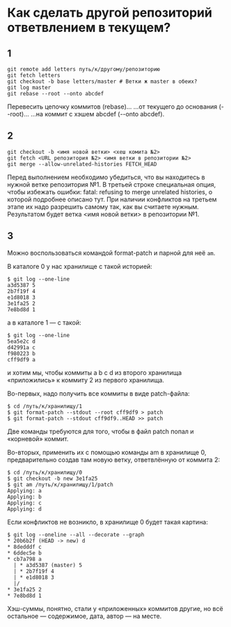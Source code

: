 # Как сделать другой репозиторий ответвлением в текущем?

## 1

```
git remote add letters путь/к/другому/репозиторию
git fetch letters
git checkout -b base letters/master # Ветки ж master в обеих?
git log master
git rebase --root --onto abcdef
```

Перевесить цепочку коммитов (rebase)...
...от текущего до основания (--root)...
...на коммит с хэшем abcdef (--onto abcdef).

## 2

```
git checkout -b <имя новой ветки> <хеш комита №2>
git fetch <URL репозитория №2> <имя ветки в репозитории №2>
git merge --allow-unrelated-histories FETCH_HEAD
```

Перед выполнением необходимо убедиться, что вы находитесь в нужной ветке репозитория №1.
В третьей строке специальная опция, чтобы избежать ошибки: fatal: refusing to merge unrelated histories, о которой подробнее описано тут.
При наличии конфликтов на третьем этапе их надо разрешить самому так, как вы считаете нужным.
Результатом будет ветка <имя новой ветки> в репозитории №1.

## 3

Можно воспользоваться командой format-patch и парной для неё `am`.

В каталоге 0 у нас хранилище с такой историей:
```
$ git log --one-line
a3d5387 5
2b7f19f 4
e1d8018 3
3e1fa25 2
7e8bd8d 1
```

а в каталоге 1 — с такой:
```
$ git log --one-line
5ea5e2c d
d42991a c
f980223 b
cff9df9 a
```

и хотим мы, чтобы коммиты a b c d из второго хранилища «приложились» к коммиту 2 из первого хранилища.

Во-первых, надо получить все коммиты в виде patch-файла:
```
$ cd /путь/к/хранилищу/1
$ git format-patch --stdout --root cff9df9 > patch
$ git format-patch --stdout cff9df9..HEAD >> patch
```

Две команды требуются для того, чтобы в файл patch попал и «корневой» коммит.

Во-вторых, применить их с помощью команды am в хранилище 0, предварительно создав там новую ветку, ответвлённую от коммита 2:
```
$ cd /путь/к/хранилищу/0
$ git checkout -b new 3e1fa25
$ git am /путь/к/хранилищу/1/patch
Applying: a
Applying: b
Applying: c
Applying: d
```

Если конфликтов не возникло, в хранилище 0 будет такая картина:
```
$ git log --oneline --all --decorate --graph
* 20b6b2f (HEAD -> new) d
* 8dedddf c
* 6ddec5e b
* cb7a798 a
  | * a3d5387 (master) 5
  | * 2b7f19f 4
  | * e1d8018 3
  |/
* 3e1fa25 2
* 7e8bd8d 1
```

Хэш-суммы, понятно, стали у «приложенных» коммитов другие, но всё остальное — содержимое, дата, автор — на месте.